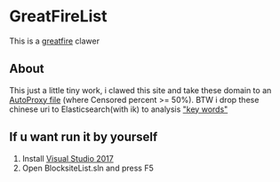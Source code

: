 # GreatFireList
This is a [greatfire](https://en.greatfire.org/analyzer) clawer

## About
This just a little tiny work, i clawed this site and take these domain to an [AutoProxy file](https://raw.githubusercontent.com/TkYu/GreatfireParseResult/master/greatfirelist.txt) (where Censored percent >= 50%).
BTW i drop these chinese uri to Elasticsearch(with ik) to analysis ["key words"](https://raw.githubusercontent.com/TkYu/GreatfireParseResult/master/blackwords.txt)

## If u want run it by yourself
1.  Install [Visual Studio 2017](https://www.visualstudio.com/downloads/)
2.  Open BlocksiteList.sln and press F5